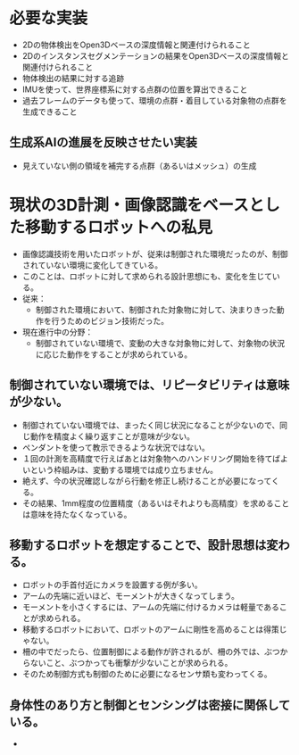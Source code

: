 # 必要な実装
- 2Dの物体検出をOpen3Dベースの深度情報と関連付けられること
- 2Dのインスタンスセグメンテーションの結果をOpen3Dベースの深度情報と関連付けられること
- 物体検出の結果に対する追跡
- IMUを使って、世界座標系に対する点群の位置を算出できること
- 過去フレームのデータも使って、環境の点群・着目している対象物の点群を生成できること
## 生成系AIの進展を反映させたい実装
- 見えていない側の領域を補完する点群（あるいはメッシュ）の生成


# 現状の3D計測・画像認識をベースとした移動するロボットへの私見
- 画像認識技術を用いたロボットが、従来は制御された環境だったのが、制御されていない環境に変化してきている。
- このことは、ロボットに対して求められる設計思想にも、変化を生じている。
- 従来：
  - 制御された環境において、制御された対象物に対して、決まりきった動作を行うためのビジョン技術だった。
- 現在進行中の分野：
  - 制御されていない環境で、変動の大きな対象物に対して、対象物の状況に応じた動作をすることが求められている。

## 制御されていない環境では、リピータビリティは意味が少ない。
- 制御されていない環境では、まったく同じ状況になることが少ないので、同じ動作を精度よく繰り返すことが意味が少ない。
- ペンダントを使って教示できるような状況ではない。
- １回の計測を高精度で行えばあとは対象物へのハンドリング開始を待てばよいという枠組みは、変動する環境では成り立ちません。
- 絶えず、今の状況確認しながら行動を修正し続けることが必要になってくる。
- その結果、1mm程度の位置精度（あるいはそれよりも高精度）を求めることは意味を持たなくなっている。
## 移動するロボットを想定することで、設計思想は変わる。
- ロボットの手首付近にカメラを設置する例が多い。
- アームの先端に近いほど、モーメントが大きくなってしまう。
- モーメントを小さくするには、アームの先端に付けるカメラは軽量であることが求められる。
- 移動するロボットにおいて、ロボットのアームに剛性を高めることは得策じゃない。
- 柵の中でだったら、位置制御による動作が許されるが、柵の外では、ぶつからないこと、ぶつかっても衝撃が少ないことが求められる。
- そのため制御方式も制御のために必要になるセンサ類も変わってくる。

## 身体性のあり方と制御とセンシングは密接に関係している。
- 
